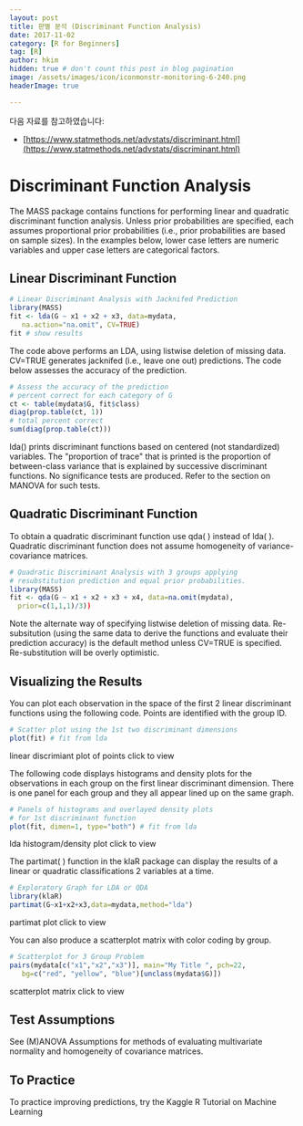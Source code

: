 ```yaml
---
layout: post  
title: 판별 분석 (Discriminant Function Analysis)  
date: 2017-11-02  
category: [R for Beginners]  
tag: [R]  
author: hkim  
hidden: true # don't count this post in blog pagination  
image: /assets/images/icon/iconmonstr-monitoring-6-240.png  
headerImage: true

---
```


다음 자료를 참고하였습니다:  
- [https://www.statmethods.net/advstats/discriminant.html](https://www.statmethods.net/advstats/discriminant.html)

# Discriminant Function Analysis

The MASS package contains functions for performing linear and quadratic
discriminant function analysis. Unless prior probabilities are specified, each assumes proportional prior probabilities (i.e., prior probabilities are based on sample sizes). In the examples below, lower case letters are numeric variables and upper case letters are categorical factors.

## Linear Discriminant Function

```r
# Linear Discriminant Analysis with Jacknifed Prediction
library(MASS)
fit <- lda(G ~ x1 + x2 + x3, data=mydata,
   na.action="na.omit", CV=TRUE)
fit # show results
```

The code above performs an LDA, using listwise deletion of missing data. CV=TRUE generates jacknifed (i.e., leave one out) predictions. The code below assesses the accuracy of the prediction.

```r
# Assess the accuracy of the prediction
# percent correct for each category of G
ct <- table(mydata$G, fit$class)
diag(prop.table(ct, 1))
# total percent correct
sum(diag(prop.table(ct)))
```

lda() prints discriminant functions based on centered (not standardized) variables. The "proportion of trace" that is printed is the proportion of between-class variance that is explained by successive discriminant functions. No significance tests are produced. Refer to the section on MANOVA for such tests.

## Quadratic Discriminant Function
To obtain a quadratic discriminant function use qda( ) instead of lda( ). Quadratic discriminant function does not assume homogeneity of variance-covariance matrices.

```r
# Quadratic Discriminant Analysis with 3 groups applying
# resubstitution prediction and equal prior probabilities.
library(MASS)
fit <- qda(G ~ x1 + x2 + x3 + x4, data=na.omit(mydata),
  prior=c(1,1,1)/3))
```

Note the alternate way of specifying listwise deletion of missing data. Re-subsitution (using the same data to derive the functions and evaluate their prediction accuracy) is the default method unless CV=TRUE is specified. Re-substitution will be overly optimistic.

## Visualizing the Results
You can plot each observation in the space of the first 2 linear discriminant functions using the following code. Points are identified with the group ID.

```r
# Scatter plot using the 1st two discriminant dimensions
plot(fit) # fit from lda
```

linear discrimiant plot of points click to view

The following code displays histograms and density plots for the observations in each group on the first linear discriminant dimension. There is one panel for each group and they all appear lined up on the same graph.

```r
# Panels of histograms and overlayed density plots
# for 1st discriminant function
plot(fit, dimen=1, type="both") # fit from lda
```

lda histogram/density plot click to view

The partimat( ) function in the klaR package can display the results of a linear or quadratic classifications 2 variables at a time.

```r
# Exploratory Graph for LDA or QDA
library(klaR)
partimat(G~x1+x2+x3,data=mydata,method="lda")
```

partimat plot click to view

You can also produce a scatterplot matrix with color coding by group.

```r
# Scatterplot for 3 Group Problem
pairs(mydata[c("x1","x2","x3")], main="My Title ", pch=22,
   bg=c("red", "yellow", "blue")[unclass(mydata$G)])
```

scatterplot matrix click to view

## Test Assumptions
See (M)ANOVA Assumptions for methods of evaluating multivariate normality and homogeneity of covariance matrices.

## To Practice
To practice improving predictions, try the Kaggle R Tutorial on Machine Learning

